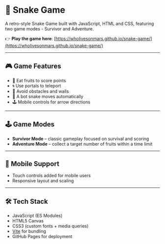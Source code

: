 # 🐍 Snake Game

A retro-style Snake Game built with JavaScript, HTML and CSS, featuring two game modes - Survivor and Adventure.

👉 **Play the game here**: [https://wholivesonmars.github.io/snake-game/](https://wholivesonmars.github.io/snake-game/)

---

## 🎮 Game Features

- 🍊 Eat fruits to score points
- 🌀 Use portals to teleport
- 🚧 Avoid obstacles and walls
- 🤖 A bot snake moves automatically
- 🕹️ Mobile controls for arrow directions

---

## 🕹️ Game Modes

- **Survivor Mode** – classic gameplay focused on survival and scoring
- **Adventure Mode** – collect a target number of fruits within a time limit

---

## 📱 Mobile Support

- Touch controls added for mobile users
- Responsive layout and scaling

---

## 🛠️ Tech Stack

- JavaScript (ES Modules)
- HTML5 Canvas
- CSS3 (custom fonts + media queries)
- [Vite](https://vitejs.dev/) for bundling
- GitHub Pages for deployment
